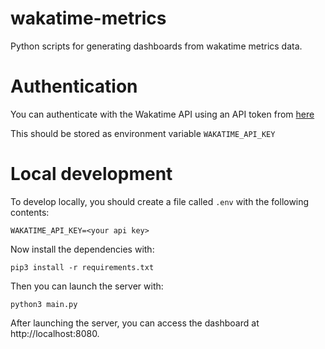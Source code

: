 # wakatime-metrics

Python scripts for generating dashboards from wakatime metrics data.

# Authentication

You can authenticate with the Wakatime API using an API token from [here](https://wakatime.com/settings/api-key)

This should be stored as environment variable `WAKATIME_API_KEY`

# Local development

To develop locally, you should create a file called `.env` with the following contents:

```
WAKATIME_API_KEY=<your api key>
```

Now install the dependencies with:

```commandline
pip3 install -r requirements.txt
```

Then you can launch the server with:

```commandline
python3 main.py
```

After launching the server, you can access the dashboard at http://localhost:8080.

